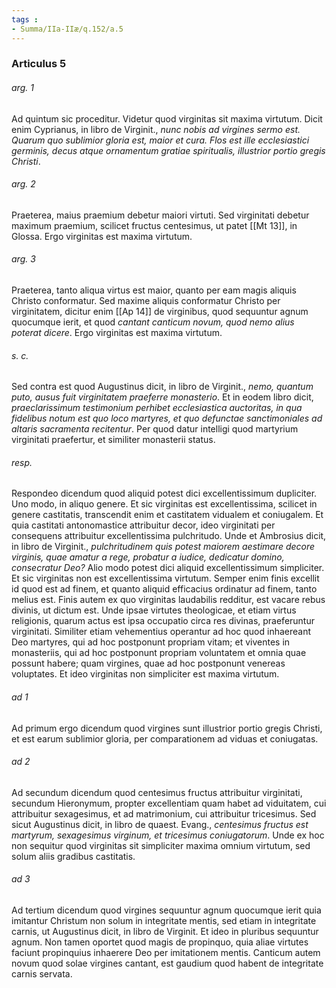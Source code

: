 ```yaml
---
tags : 
- Summa/IIa-IIæ/q.152/a.5
---
```


### Articulus 5

###### arg. 1
Ad quintum sic proceditur. Videtur quod virginitas sit maxima virtutum. Dicit enim Cyprianus, in libro de Virginit., *nunc nobis ad virgines sermo est. Quarum quo sublimior gloria est, maior et cura. Flos est ille ecclesiastici germinis, decus atque ornamentum gratiae spiritualis, illustrior portio gregis Christi*.

###### arg. 2
Praeterea, maius praemium debetur maiori virtuti. Sed virginitati debetur maximum praemium, scilicet fructus centesimus, ut patet [[Mt 13]], in Glossa. Ergo virginitas est maxima virtutum.

###### arg. 3
Praeterea, tanto aliqua virtus est maior, quanto per eam magis aliquis Christo conformatur. Sed maxime aliquis conformatur Christo per virginitatem, dicitur enim [[Ap 14]] de virginibus, quod sequuntur agnum quocumque ierit, et quod *cantant canticum novum, quod nemo alius poterat dicere*. Ergo virginitas est maxima virtutum.

###### s. c.
Sed contra est quod Augustinus dicit, in libro de Virginit., *nemo, quantum puto, ausus fuit virginitatem praeferre monasterio*. Et in eodem libro dicit, *praeclarissimum testimonium perhibet ecclesiastica auctoritas, in qua fidelibus notum est quo loco martyres, et quo defunctae sanctimoniales ad altaris sacramenta recitentur*. Per quod datur intelligi quod martyrium virginitati praefertur, et similiter monasterii status.

###### resp.
Respondeo dicendum quod aliquid potest dici excellentissimum dupliciter. Uno modo, in aliquo genere. Et sic virginitas est excellentissima, scilicet in genere castitatis, transcendit enim et castitatem vidualem et coniugalem. Et quia castitati antonomastice attribuitur decor, ideo virginitati per consequens attribuitur excellentissima pulchritudo. Unde et Ambrosius dicit, in libro de Virginit., *pulchritudinem quis potest maiorem aestimare decore virginis, quae amatur a rege, probatur a iudice, dedicatur domino, consecratur Deo?* Alio modo potest dici aliquid excellentissimum simpliciter. Et sic virginitas non est excellentissima virtutum. Semper enim finis excellit id quod est ad finem, et quanto aliquid efficacius ordinatur ad finem, tanto melius est. Finis autem ex quo virginitas laudabilis redditur, est vacare rebus divinis, ut dictum est. Unde ipsae virtutes theologicae, et etiam virtus religionis, quarum actus est ipsa occupatio circa res divinas, praeferuntur virginitati. Similiter etiam vehementius operantur ad hoc quod inhaereant Deo martyres, qui ad hoc postponunt propriam vitam; et viventes in monasteriis, qui ad hoc postponunt propriam voluntatem et omnia quae possunt habere; quam virgines, quae ad hoc postponunt venereas voluptates. Et ideo virginitas non simpliciter est maxima virtutum.

###### ad 1
Ad primum ergo dicendum quod virgines sunt illustrior portio gregis Christi, et est earum sublimior gloria, per comparationem ad viduas et coniugatas.

###### ad 2
Ad secundum dicendum quod centesimus fructus attribuitur virginitati, secundum Hieronymum, propter excellentiam quam habet ad viduitatem, cui attribuitur sexagesimus, et ad matrimonium, cui attribuitur tricesimus. Sed sicut Augustinus dicit, in libro de quaest. Evang., *centesimus fructus est martyrum, sexagesimus virginum, et tricesimus coniugatorum*. Unde ex hoc non sequitur quod virginitas sit simpliciter maxima omnium virtutum, sed solum aliis gradibus castitatis.

###### ad 3
Ad tertium dicendum quod virgines sequuntur agnum quocumque ierit quia imitantur Christum non solum in integritate mentis, sed etiam in integritate carnis, ut Augustinus dicit, in libro de Virginit. Et ideo in pluribus sequuntur agnum. Non tamen oportet quod magis de propinquo, quia aliae virtutes faciunt propinquius inhaerere Deo per imitationem mentis. Canticum autem novum quod solae virgines cantant, est gaudium quod habent de integritate carnis servata.


